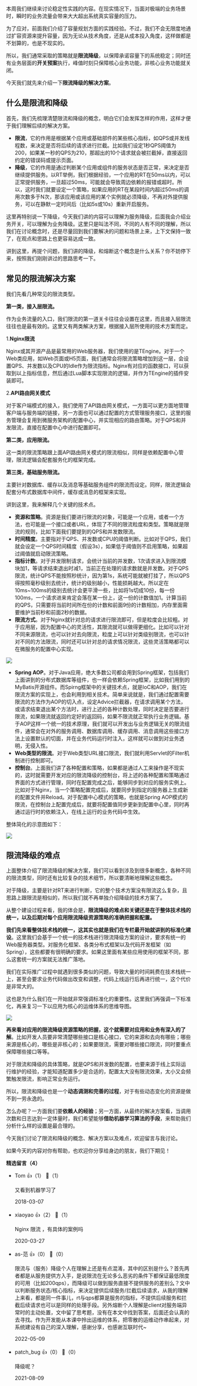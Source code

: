 本周我们继续来讨论稳定性实践的内容。在现实情况下，当面对极端的业务场景时，瞬时的业务流量会带来大大超出系统真实容量的压力。

为了应对，前面我们介绍了容量规划方面的实践经验。不过，我们不会无限度地通过扩容资源来提升容量，因为无论从技术角度，还是从成本投入角度，这样做都是不划算的，也是不现实的。

所以，我们通常采取的策略就是**限流降级**，以保障承诺容量下的系统稳定；同时还有业务层面的**开关预案**执行，峰值时刻只保障核心业务功能，非核心业务功能就关闭。

今天我们就先来介绍一下**限流降级的解决方案**。

## 什么是限流和降级

首先，我们先梳理清楚限流和降级的概念，明白它们会发挥怎样的作用，这样才便于我们理解后续的解决方案。

- **限流**，它的作用是根据某个应用或基础部件的某些核心指标，如QPS或并发线程数，来决定是否将后续的请求进行拦截。比如我们设定1秒QPS阈值为200，如果某一秒的QPS为210，那超出的10个请求就会被拦截掉，直接返回约定的错误码或提示页面。
- **降级**，它的作用是通过判断某个应用或组件的服务状态是否正常，来决定是否继续提供服务。以RT举例，我们根据经验，一个应用的RT在50ms以内，可以正常提供服务，一旦超过50ms，可能就会导致周边依赖的报错或超时。所以，这时我们就要设定一个策略，如果应用的RT在某段时间内超过50ms的调用次数多于N次，那该应用或该应用的某个实例就必须降级，不再对外提供服务，可以在静默一定时间后（比如5s或10s）重新开启服务。

这里再特别说一下降级，今天我们讲的内容可以理解为服务降级，后面我会介绍业务开关，可以理解为业务降级。这里只是叫法不同，不同的人有不同的理解，所以我们在讨论概念时，还是尽量回到我们要解决的问题和场景上来，上下文保持一致了，在观点和思路上也更容易达成一致。

讲到这里，再提个问题，我们讲的降级，和熔断这个概念是什么关系？你不妨停下来，按照我们刚刚讲过的思路思考一下。

## 常见的限流解决方案

我们先看几种常见的限流类型。

**第一类，接入层限流。**

作为业务流量的入口，我们限流的第一道关卡往往会设置在这里，而且接入层限流往往也是最有效的。这里又有两类解决方案，根据接入层所使用的技术方案而定。

1.**Nginx限流**

Nginx或其开源产品是最常用的Web服务器，我们使用的是TEngine。对于一个Web类应用，如Web页面或H5页面，我们通常会将限流策略增加到这一层，会设置QPS、并发数以及CPU的Idle作为限流指标。Nginx有对应的函数接口，可以获取到以上指标信息，然后通过Lua脚本实现限流的逻辑，并作为TEngine的插件安装即可。

2.**API路由网关模式**

对于客户端模式的接入，我们使用了API路由网关模式，一方面可以更方面地管理客户端与服务端的链接，另一方面也可以通过配置的方式管理服务接口，这里的服务管理会复用到微服务架构的配置中心，并实现相应的路由策略。对于QPS和并发限流，直接在配置中心中进行配置即可。

**第二类，应用限流。**

这一类的限流策略跟上面API路由网关模式的限流相似，同样是依赖配置中心管理，限流逻辑会配套服务化的框架完成。

**第三类，基础服务限流。**

主要针对数据库、缓存以及消息等基础服务组件的限流而设定。同样，限流逻辑会配套分布式数据库中间件，缓存或消息的框架来实现。

讲到这里，我来解释几个关键的技术点。

- **资源和策略**。资源是我们要进行限流的对象，可能是一个应用，或者一个方法，也可能是一个接口或者URL，体现了不同的限流粒度和类型。策略就是限流的规则，比如下面我们要提到的QPS和并发数限流。
- **时间精度**。主要指对于QPS、并发数或CPU的阈值判断。比如对于QPS，我们就会设定一个QPS时间精度（假设3s），如果低于阈值则不启用策略，如果超过阈值就启动限流策略。
- **指标计数**。对于并发限制请求，会统计当前的并发数，1次请求进入到限流模块加1，等请求结束退出时减1，当前正在处理的请求数就是并发数。对于QPS限流，统计QPS不能按照秒统计，因为第1s，系统可能就被打挂了，所以QPS得按照毫秒级别去统计，统计的级别越小，性能损耗越大。所以定在10ms~100ms的级别去统计会更平滑一些，比如将1s切成10份，每一份100ms，一个请求进来肯定会落在某一份上，这一份的计数值加1。计算当前的QPS，只需要将当前时间所在份的计数和前面9份的计数相加，内存里面需要维护当前秒和前面2秒的数据。
- **限流方式**。对于Nginx就针对总的请求进行限流即可，但是粒度会比较粗。对于应用层，因为配置中心的灵活性，其限流就可以做得更细化。比如可以针对不同来源限流，也可以针对去向限流，粒度上可以针对类级别限流，也可以针对不同的方法限流，同时还可以针对总的请求情况限流，这些灵活策略都可以在微服务的配置中心实现。

<!--THE END-->

![](https://static001.geekbang.org/resource/image/ce/76/ceaba63c6820d82e6e12ff47122d4d76.jpg?wh=413%2A399)

- **Spring AOP**。对于Java应用，绝大多数公司都会用到Spring框架，包括我们上面讲到的分布式数据库等组件，也一样会依赖Spring框架，比如我们用到的MyBatis开源组件。而Spirng框架中的关键技术点，就是IoC和AOP，我们在限流方案的实现上，也会利用到相关技术。简单来说就是，我们通过配置需要限流的方法作为AOP的切入点，设定Advice拦截器，在请求调用某个方法，或请求结束退出某个方法时，进行上述的各种计数处理，同时决定是否要进行限流，如果限流就返回约定好的返回码，如果不限流就正常执行业务逻辑。基于AOP这样一个统一的技术原理，我们就可以开发出与业务逻辑无关的限流组件，通常会在对外的服务调用、数据库调用、缓存调用、消息调用这些接口方法上设置默认的切面，并在业务代码运行时注入，这样就可以做到对业务透明，无侵入性。
- **Web类型的限流**。对于Web类型URL接口限流，我们就利用Servlet的Filter机制进行控制即可。
- **控制台**。上面我们讲了各种配置和策略，如果都是通过人工来操作是不现实的，这时就需要开发对应的限流降级的控制台，将上述的各种配置和策略通过界面的方式进行管理，同时在配置完成之后，能够同步到对应的服务实例上。比如对于Nginx，当一个策略配置完成后，就要同步到指定的服务器上生成新的配置文件并Reload。对于配置中心模式的策略，也就是Spring AOP模式的限流，在控制台上配置完成后，就要将配置值同步更新到配置中心里，同时再通过运行时的依赖注入，在线上运行的业务代码中生效。

整体简化的示意图如下：

![](https://static001.geekbang.org/resource/image/e2/ce/e2295ae12fc4b83e7efc51c456f421ce.jpg?wh=866%2A341)

## 限流降级的难点

上面整体介绍了限流降级的解决方案，我们可以看到涉及到很多新概念，各种不同的限流类型，同时还有比较复杂的技术细节，所以要清晰地理解这些概念。

对于降级，主要是针对RT来进行判断，它的整个技术方案没有限流这么复杂，且思路上跟限流是相似的，所以我们就不再单独介绍降级的技术方案了。

从整个建设过程来看，我的体会是，**限流降级的难点和关键还是在于整体技术栈的统一，以及后期对每个应用限流降级资源策略的准确把握和配置。**

**我们先来看整体技术栈的统一，这其实也就是我们在专栏最开始就讲到的标准化建设**。这里我们会基于一个统一的技术栈进行限流降级方案的设计，要求有统一的Web服务器类型。对服务化框架、各类分布式框架以及代码开发框架（如Spring），这些都要有很明确的要求。如果这里面有某些应用使用的框架不同，那么这套统一的方案就无法推广落地。

我们在实际推广过程中就遇到很多类似的问题，导致大量的时间耗费在技术栈统一上，甚至会要求业务代码做出改变和调整，代码上线运行后再进行统一，这个代价是非常大的。

这也是为什么我们在一开始就非常强调标准化的重要性。这里我们再强调一下标准化，再来复习一下以应用为核心的运维体系的思维导图。

![](https://static001.geekbang.org/resource/image/30/12/30e69662ae3e40cef3002587cbca3212.jpg?wh=821%2A557)

**再来看对应用的限流降级资源策略的把握，这个就需要对应用和业务有深入的了解**。比如开发人员要非常清楚哪些接口是核心接口，它的来源和去向有哪些；哪些来源是核心的，哪些是非核心的；如果要限流，需要对哪些接口限流，同时要重点保障哪些接口等等。

对于限流和降级的具体策略，就是QPS和并发数的配置，也要来源于线上实际运行维护的经验，才能知道配置多少是合适的，配置太大没有限流效果，太小又会频繁触发限流，影响正常业务运行。

所以，限流和降级也是一个**动态调测和完善的过程**，对于有些动态变化的资源是做不到一劳永逸的。

怎么办呢？一方面我们要**依赖人的经验**；另一方面，从最终的解决方案看，当调用次数和日志达到一定体量时，我们希望能够**借助机器学习算法的手段**，来帮助我们分析什么样的设置是最合理的。

今天我们讨论了限流和降级的概念、解决方案以及难点，欢迎留言与我讨论。

如果今天的内容对你有帮助，也欢迎你分享给身边的朋友，我们下期见！
<div><strong>精选留言（4）</strong></div><ul>
<li><span>Tom</span> 👍（1） 💬（1）<p>又看到机器学习了</p>2018-03-07</li><br/><li><span>xiaoyao</span> 👍（2） 💬（1）<p>Nginx 限流 ，有具体的案例吗</p>2020-03-27</li><br/><li><span>as-范</span> 👍（0） 💬（0）<p>限流与（服务）降级个人在理解上还是有点混淆，其中的区别是什么？首先两者都是从服务提供方入手，是说限流在无论多么恶劣的条件下都保证最低限度的可用（比如200qps），而降级可以做到服务直接不提供服务的差别么？文中以判断服务状态&#47;核心指标，来决定提供后续服务&#47;拦截后续请求，从我的理解上来看，都是同一件事儿，rt与qps都算是服务的指标，不提供后续服务和拦截后续请求也可以是同样的处理手段。另外熔断个人理解是client对服务端异常时的主动处置，文中留了思考题，没有在本文中找到答案，后面还会认真的去寻找。作为开发能从本课中拎出运维的体系，把零散的运维动作串起来，对系统建设有自己的深入理解，感谢分享，也感谢互联时代~</p>2022-05-09</li><br/><li><span>patch_bug</span> 👍（0） 💬（0）<p>降级呢？</p>2021-08-09</li><br/>
</ul>